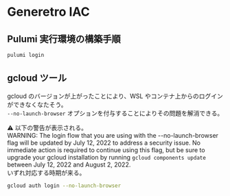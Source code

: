 # Generetro IAC

## Pulumi 実行環境の構築手順

```bash
pulumi login
```

## gcloud ツール

gcloud のバージョンが上がったことにより、WSL やコンテナ上からのログインができなくなたそう。  
`--no-launch-browser` オプションを付与することによりその問題を解消できる。

⚠️ 以下の警告が表示される。  
WARNING: The login flow that you are using with the --no-launch-browser flag will be updated by July 12, 2022 to address a security issue. No immediate action is required to continue using this flag, but be sure to upgrade your gcloud installation by running `gcloud components update` between July 12, 2022 and August 2, 2022.  
いずれ対応する時期が来る。

```bash
gcloud auth login --no-launch-browser
```
